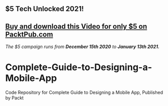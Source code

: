 ## $5 Tech Unlocked 2021!
[Buy and download this Video for only $5 on PacktPub.com](https://www.packtpub.com/product/the-complete-guide-to-designing-a-mobile-app-video/9781838984830)
-----
*The $5 campaign         runs from __December 15th 2020__ to __January 13th 2021.__*

# Complete-Guide-to-Designing-a-Mobile-App
Code Repository for Complete Guide to Designing a Mobile App, Published by Packt
